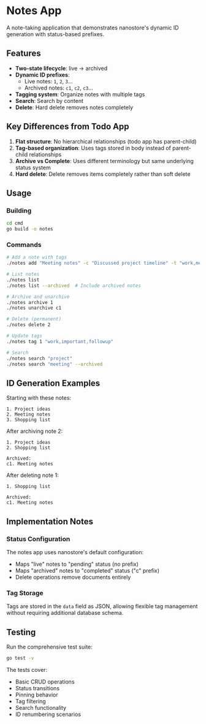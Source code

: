 # Notes App

A note-taking application that demonstrates nanostore's dynamic ID generation with status-based prefixes.

## Features

- **Two-state lifecycle**: live → archived
- **Dynamic ID prefixes**:
  - Live notes: `1`, `2`, `3`...
  - Archived notes: `c1`, `c2`, `c3`...
- **Tagging system**: Organize notes with multiple tags
- **Search**: Search by content
- **Delete**: Hard delete removes notes completely

## Key Differences from Todo App

1. **Flat structure**: No hierarchical relationships (todo app has parent-child)
2. **Tag-based organization**: Uses tags stored in body instead of parent-child relationships
3. **Archive vs Complete**: Uses different terminology but same underlying status system
4. **Hard delete**: Delete removes items completely rather than soft delete

## Usage

### Building

```bash
cd cmd
go build -o notes
```

### Commands

```bash
# Add a note with tags
./notes add "Meeting notes" -c "Discussed project timeline" -t "work,meetings"

# List notes
./notes list
./notes list --archived  # Include archived notes

# Archive and unarchive
./notes archive 1
./notes unarchive c1

# Delete (permanent)
./notes delete 2

# Update tags
./notes tag 1 "work,important,followup"

# Search
./notes search "project"
./notes search "meeting" --archived
```

## ID Generation Examples

Starting with these notes:
```
1. Project ideas
2. Meeting notes
3. Shopping list
```

After archiving note 2:
```
1. Project ideas
2. Shopping list

Archived:
c1. Meeting notes
```

After deleting note 1:
```
1. Shopping list

Archived:
c1. Meeting notes
```

## Implementation Notes

### Status Configuration

The notes app uses nanostore's default configuration:
- Maps "live" notes to "pending" status (no prefix)
- Maps "archived" notes to "completed" status ("c" prefix)
- Delete operations remove documents entirely

### Tag Storage

Tags are stored in the `data` field as JSON, allowing flexible tag management without requiring additional database schema.

## Testing

Run the comprehensive test suite:

```bash
go test -v
```

The tests cover:
- Basic CRUD operations
- Status transitions
- Pinning behavior
- Tag filtering
- Search functionality
- ID renumbering scenarios